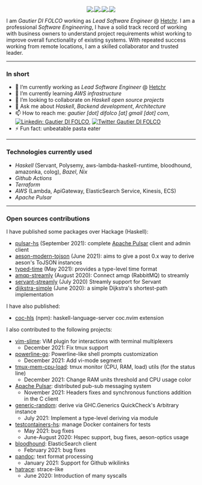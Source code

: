 <p align="center">
  <a href="https://github-readme-stats.vercel.app/api?username=blackheaven&show_icons=true&count_private=true&theme=slateorange&hide_border=true&hide=issues,contribs&bg_color=22272e">
    <img align="center" src="https://github-readme-stats.vercel.app/api?username=blackheaven&show_icons=true&count_private=true&theme=slateorange&hide_border=true&hide=issues,contribs&bg_color=22272e" />
  </a>
  <a href="https://github-readme-stats.vercel.app/api/top-langs/?username=blackheaven&layout=compact&hide_border=true&theme=slateorange&langs_count=10&hide=javascript,css,tex,html&bg_color=22272e">
    <img align="center" src="https://github-readme-stats.vercel.app/api/top-langs/?username=blackheaven&layout=compact&hide_border=true&theme=slateorange&langs_count=10&hide=javascript,css,tex,html&bg_color=22272e" />
  </a>
  <a href="https://github-readme-streak-stats.herokuapp.com?user=blackheaven&theme=slateorange&hide_border=true&background=22272e">
    <img align="center" src="https://github-readme-streak-stats.herokuapp.com?user=blackheaven&theme=slateorange&hide_border=true&background=22272e" />
  </a>
  <a href="https://github-profile-trophy.vercel.app/?username=blackheaven&theme=juicyfresh&column=3&row=2&no-frame=true">
    <img align="center" src="https://github-profile-trophy.vercel.app/?username=blackheaven&theme=juicyfresh&column=3&row=2&no-frame=true" />
  </a>
</p>

I am *Gautier DI FOLCO* working as *Lead Software Engineer* @ [Hetchr](https://github.com/hetchr).
I am a professional *Software Engineering*, I have a solid track record of working with business owners to understand project requirements whist working to improve overall functionality of existing systems. With repeated success working from remote locations, I am a skilled collaborator and trusted leader. 

---

### In short

- 🔭 I’m currently working as *Lead Software Engineer* @ [Hetchr](https://github.com/hetchr)
- 🌱 I’m currently learning *AWS infrastructure*
- 👯 I’m looking to collaborate on *Haskell open source projects*
- 💬 Ask me about *Haskell*, *Backend development*, *Architecture*
- 📫 How to reach me: *gautier [dot] difolco [at] gmail [dot] com*, [![Linkedin: Gautier DI FOLCO](https://img.shields.io/badge/-Gautier%20DI%20FOLCO-blue?style=flat-square&logo=Linkedin&logoColor=white&link=https://www.linkedin.com/in/gautier-di-folco/)](https://www.linkedin.com/in/gautier-di-folco/), [![Twitter Gautier DI FOLCO](https://img.shields.io/twitter/follow/gautier_difolco?style=social)](https://twitter.com/gautier_difolco)
- ⚡ Fun fact: unbeatable pasta eater

---

### Technologies currently used

 - *Haskell* (Servant, Polysemy, aws-lambda-haskell-runtime, bloodhound, amazonka, colog), *Bazel*, *Nix*
 - *Github Actions*
 - *Terraform*
 - *AWS* (Lambda, ApiGateway, ElasticSearch Service, Kinesis, ECS)
 - *Apache Pulsar*

---

### Open sources contributions

I have published some packages over Hackage (Haskell):

- [pulsar-hs](https://github.com/hetchr/pulsar-hs) (September 2021): complete [Apache Pulsar](https://github.com/apache/pulsar) client and admin client
- [aeson-modern-tojson](https://hackage.haskell.org/package/aeson-modern-tojson) (June 2021): aims to give a post 0.x way to derive aeson's ToJSON instances
- [typed-time](https://hackage.haskell.org/package/typed-time) (May 2021): provides a type-level time format
- [amqp-streamly](https://hackage.haskell.org/package/amqp-streamly) (August 2020): Connect amqp (RabbitMQ) to streamly
- [servant-streamly](https://hackage.haskell.org/package/servant-streamly) (July 2020) Streamly support for Servant
- [dijkstra-simple](https://hackage.haskell.org/package/dijkstra-simple) (June 2020): a simple Dijkstra's shortest-path implementation

I have also published:

- [coc-hls](https://www.npmjs.com/package/coc-hls) (npm): haskell-language-server coc.nvim extension

I also contributed to the following projects:

- [vim-slime](https://github.com/jpalardy/vim-slime): ViM plugin for interactions with terminal multiplexers
  - December 2021: Fix tmux support
- [powerline-go](https://github.com/justjanne/powerline-go): Powerline-like shell prompts customization
  - December 2021: Add vi-mode segment
- [tmux-mem-cpu-load](https://github.com/thewtex/tmux-mem-cpu-load): tmux monitor (CPU, RAM, load) utils (for the status line)
  - December 2021: Change RAM units threshold and CPU usage color
- [Apache Pulsar](https://github.com/apache/pulsar): distributed pub-sub messaging system
  - November 2021: Headers fixes and synchronous functions addition in the C client
- [generic-random](https://hackage.haskell.org/package/generic-random): derive via GHC.Generics QuickCheck's Arbitrary instance
  - July 2021: Implement a type-level deriving via module
- [testcontainers-hs](https://hackage.haskell.org/package/testcontainers): manage Docker containers for tests
  - May 2021: bug fixes
  - June-August 2020: Hspec support, bug fixes, aeson-optics usage
- [bloodhound](https://hackage.haskell.org/package/bloodhound): ElasticSearch client
  - February 2021: bug fixes
- [pandoc](https://hackage.haskell.org/package/pandoc): text format processing
  - January 2021: Support for Github wikilinks
- [hatrace](https://github.com/nh2/hatrace): strace-like
  - June 2020: Introduction of many syscalls
